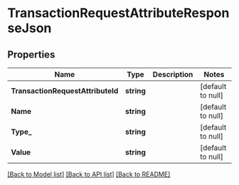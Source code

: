 # TransactionRequestAttributeResponseJson

## Properties
Name | Type | Description | Notes
------------ | ------------- | ------------- | -------------
**TransactionRequestAttributeId** | **string** |  | [default to null]
**Name** | **string** |  | [default to null]
**Type_** | **string** |  | [default to null]
**Value** | **string** |  | [default to null]

[[Back to Model list]](../README.md#documentation-for-models) [[Back to API list]](../README.md#documentation-for-api-endpoints) [[Back to README]](../README.md)


